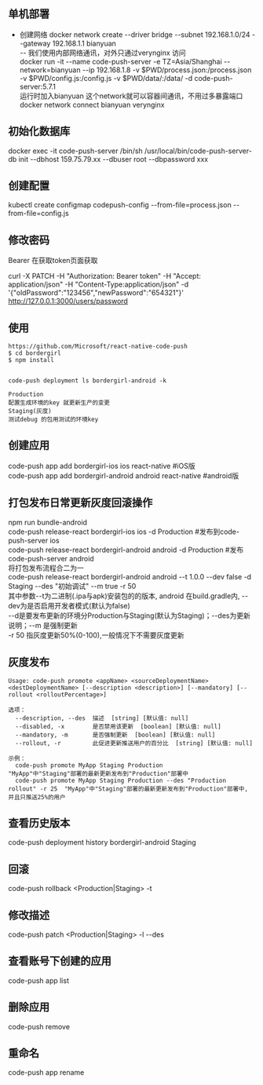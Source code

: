## 单机部署

* 创建网络 
docker network create --driver bridge --subnet 192.168.1.0/24 --gateway 192.168.1.1 bianyuan \
-- 我们使用内部网络通讯，对外只通过verynginx 访问 \
docker run -it --name code-push-server -e TZ=Asia/Shanghai --network=bianyuan --ip 192.168.1.8 -v $PWD/process.json:/process.json -v $PWD/config.js:/config.js -v $PWD/data/:/data/ -d code-push-server:5.7.1 \
运行时加入bianyuan 这个network就可以容器间通讯，不用过多暴露端口 \
docker network connect bianyuan verynginx

## 初始化数据库

docker exec -it code-push-server /bin/sh
/usr/local/bin/code-push-server-db init --dbhost 159.75.79.xx --dbuser root --dbpassword  xxx

## 创建配置

kubectl create configmap codepush-config --from-file=process.json --from-file=config.js

## 修改密码
Bearer 在获取token页面获取

curl -X PATCH -H "Authorization: Bearer token" -H "Accept: application/json" -H "Content-Type:application/json" -d '{"oldPassword":"123456","newPassword":"654321"}' http://127.0.0.1:3000/users/password

## 使用
```
https://github.com/Microsoft/react-native-code-push
$ cd bordergirl
$ npm install


code-push deployment ls bordergirl-android -k 

Production
配置生成环境的key 就更新生产的变更
Staging(灰度)
测试debug 的包用测试的环境key
```
## 创建应用
code-push app add bordergirl-ios ios react-native  #iOS版 \
code-push app add bordergirl-android android react-native #android版

## 打包发布日常更新灰度回滚操作

npm run bundle-android \
code-push release-react bordergirl-ios ios -d Production #发布到code-push-server ios \
code-push release-react bordergirl-android android -d Production #发布code-push-server android \
将打包发布流程合二为一 \
code-push release-react bordergirl-android android --t 1.0.0 --dev false -d Staging --des "初始调试" --m true -r 50 \
其中参数--t为二进制(.ipa与apk)安装包的的版本, android 在build.gradle内, --dev为是否启用开发者模式(默认为false) \
--d是要发布更新的环境分Production与Staging(默认为Staging)；--des为更新说明；--m 是强制更新  \
-r 50 指灰度更新50%(0-100),一般情况下不需要灰度更新

## 灰度发布
```
Usage: code-push promote <appName> <sourceDeploymentName> <destDeploymentName> [--description <description>] [--mandatory] [--rollout <rolloutPercentage>]

选项：
  --description, --des  描述  [string] [默认值: null]
  --disabled, -x        是否禁用该更新  [boolean] [默认值: null]
  --mandatory, -m       是否强制更新  [boolean] [默认值: null]
  --rollout, -r         此促进更新推送用户的百分比  [string] [默认值: null]

示例：
  code-push promote MyApp Staging Production                                   "MyApp"中"Staging"部署的最新更新发布到"Production"部署中
  code-push promote MyApp Staging Production --des "Production rollout" -r 25  "MyApp"中"Staging"部署的最新更新发布到"Production"部署中, 并且只推送25%的用户
```

## 查看历史版本
code-push deployment history bordergirl-android Staging
## 回滚
code-push rollback <AppName> <Production|Staging> -t <Label>
## 修改描述
code-push patch  <AppName>  <Production|Staging>  -l  <Label>  --des  <desc>
## 查看账号下创建的应用
code-push app list
## 删除应用
code-push remove <AppName>
## 重命名
code-push app rename  <OriginalAppName>  <name>
  
  
